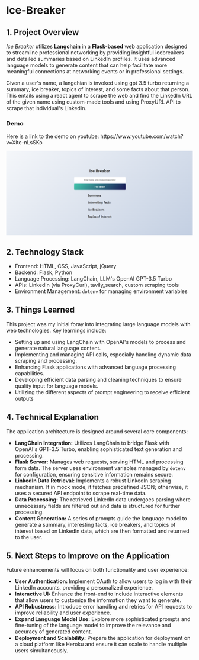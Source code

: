 # Ice-Breaker
<!DOCTYPE html>
<html lang="en">
<body>
<h2>1. Project Overview</h2>
<p><i>Ice Breaker</i> utilizes  <b>Langchain</b> in a <b>Flask-based</b> web application designed to streamline professional networking by providing insightful icebreakers and detailed summaries based on LinkedIn profiles. It uses advanced language models to generate content that can help facilitate more meaningful connections at networking events or in professional settings.</p>
<p>Given a user's name, a langchian is invoked using gpt 3.5 turbo returning a summary, ice breaker, topics of interest, and some facts about that person. This entails using a react agent to scrape the web and find the LinkedIn URL of the given name using custom-made tools and using  ProxyURL API to scrape that individual's LinkedIn.</p>
<h3>Demo</h3>
<p>Here is a link to the demo on youtube: https://www.youtube.com/watch?v=Xltc-nLsSKo</p>
<img src="https://github.com/Papakobina/Ice-Breaker/blob/main/homepage-Ice_breaker.png"></img>
  <h2>2. Technology Stack</h2>
    <ul>
        <li>Frontend: HTML, CSS, JavaScript, jQuery</li>
        <li>Backend: Flask, Python</li>
        <li>Language Processing: LangChain, LLM's OpenAI GPT-3.5 Turbo</li>
        <li>APIs: LinkedIn (via ProxyCurl), tavily_search, custom scraping tools</li>
        <li>Environment Management: <code>dotenv</code> for managing environment variables</li>
    </ul>

  <h2>3. Things Learned</h2>
    <p>This project was my initial foray into integrating large language models with web technologies. Key learnings include:</p>
    <ul>
        <li>Setting up and using LangChain with OpenAI's models to process and generate natural language content.</li>
        <li>Implementing and managing API calls, especially handling dynamic data scraping and processing.</li>
        <li>Enhancing Flask applications with advanced language processing capabilities.</li>
        <li>Developing efficient data parsing and cleaning techniques to ensure quality input for language models.</li>
        <li>Utilizing the different aspects of prompt engineering to receive efficient outputs</li>
    </ul>

  <h2>4. Technical Explanation</h2>
    <p>The application architecture is designed around several core components:</p>
    <ul>
        <li><strong>LangChain Integration:</strong> Utilizes LangChain to bridge Flask with OpenAI's GPT-3.5 Turbo, enabling sophisticated text generation and processing.</li>
        <li><strong>Flask Server:</strong> Manages web requests, serving HTML and processing form data. The server uses environment variables managed by <code>dotenv</code> for configuration, ensuring sensitive information remains secure.</li>
        <li><strong>LinkedIn Data Retrieval:</strong> Implements a robust LinkedIn scraping mechanism. If in mock mode, it fetches predefined JSON; otherwise, it uses a secured API endpoint to scrape real-time data.</li>
        <li><strong>Data Processing:</strong> The retrieved LinkedIn data undergoes parsing where unnecessary fields are filtered out and data is structured for further processing.</li>
        <li><strong>Content Generation:</strong> A series of prompts guide the language model to generate a summary, interesting facts, ice breakers, and topics of interest based on LinkedIn data, which are then formatted and returned to the user.</li>
    </ul>

  <h2>5. Next Steps to Improve on the Application</h2>
    <p>Future enhancements will focus on both functionality and user experience:</p>
    <ul>
        <li><strong>User Authentication:</strong> Implement OAuth to allow users to log in with their LinkedIn accounts, providing a personalized experience.</li>
        <li><strong>Interactive UI:</strong> Enhance the front-end to include interactive elements that allow users to customize the information they want to generate.</li>
        <li><strong>API Robustness:</strong> Introduce error handling and retries for API requests to improve reliability and user experience.</li>
        <li><strong>Expand Language Model Use:</strong> Explore more sophisticated prompts and fine-tuning of the language model to improve the relevance and accuracy of generated content.</li>
        <li><strong>Deployment and Scalability:</strong> Prepare the application for deployment on a cloud platform like Heroku and ensure it can scale to handle multiple users simultaneously.</li>
    </ul>

</body>
</html>

